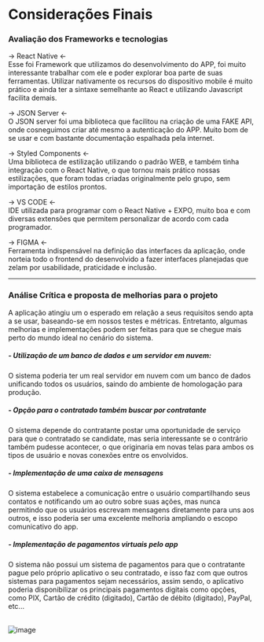 # Considerações Finais

<h3>Avaliação dos Frameworks e tecnologias</h3>

-> React Native <- <br />
Esse foi Framework que utilizamos do desenvolvimento do APP, foi muito interessante trabalhar com ele e poder explorar boa parte de suas ferramentas. Utilizar nativamente os recursos do dispositivo mobile é muito prático e ainda ter a sintaxe semelhante ao React e utilizando Javascript facilita demais.

-> JSON Server <- <br />
O JSON server foi uma biblioteca que facilitou na criação de uma FAKE API, onde cosneguimos criar até mesmo a autenticação do APP. Muito bom de se usar e com bastante documentação espalhada pela internet.

-> Styled Components <- <br />
Uma biblioteca de estilização utilizando o padrão WEB, e também tinha integração com o React Native, o que tornou mais prático nossas estilizações, que foram todas criadas originalmente pelo grupo, sem importação de estilos prontos.

-> VS CODE <- <br />
IDE utilizada para programar com o React Native + EXPO, muito boa e com diversas extensões que permitem personalizar de acordo com cada programador.

-> FIGMA <- <br />
Ferramenta indispensável na definição das interfaces da aplicação, onde norteia todo o frontend do desenvolvido a fazer interfaces planejadas que zelam por usabilidade, praticidade e inclusão.

<hr />

<h3>Análise Crítica e proposta de melhorias para o projeto</h3>

A aplicação atingiu um o esperado em relação a seus requisitos sendo apta a se usar, baseando-se em nossos testes e métricas.
Entretanto, algumas melhorias e implementações podem ser feitas para que se chegue mais perto do mundo ideal no cenário do sistema.

<h5>- Utilização de um banco de dados e um servidor em nuvem:</h5>
  O sistema poderia ter um real servidor em nuvem com um banco de dados unificando todos os usuários, saindo do ambiente de homologação para produção.

<h5>- Opção para o contratado também buscar por contratante</h5>
  O sistema depende do contratante postar uma oportunidade de serviço para que o contratado se candidate, mas seria interessante se o contrário também pudesse acontecer, o que originaria em novas telas para ambos os tipos de usuário e novas conexões entre os envolvidos.

<h5>- Implementação de uma caixa de mensagens</h5>
  O sistema estabelece a comunicação entre o usuário compartilhando seus contatos e notificando um ao outro sobre suas ações, mas nunca permitindo que os usuários escrevam mensagens diretamente para uns aos outros, e isso poderia ser uma excelente melhoria ampliando o escopo comunicativo do app.

<h5>- Implementação de pagamentos virtuais pelo app</h5>
  O sistema não possui um sistema de pagamentos para que o contratante pague pelo próprio aplicativo o seu contratado, e isso faz com que outros sistemas para pagamentos sejam necessários, assim sendo, o aplicativo poderia disponibilizar os principais pagamentos digitais como opções, como PIX, Cartão de crédito (digitado), Cartão de débito (digitado), PayPal, etc...

<br />
<br />

![image](https://github.com/ICEI-PUC-Minas-PMV-ADS/pmv-ads-2023-1-e3-proj-mov-t6-bicos-prestacao-de-servicos/assets/68014636/7e7412f9-e1ae-4e81-9c57-3c9fbbd5f869)

  

